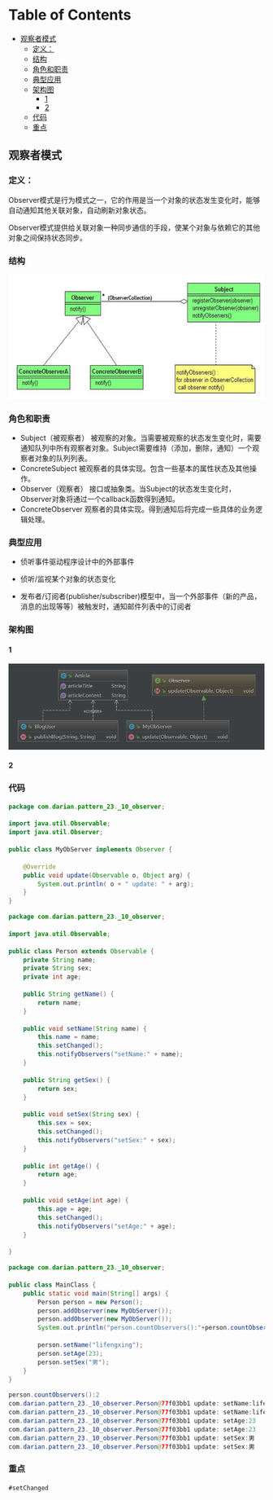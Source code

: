 # Table of Contents

  * [观察者模式](#观察者模式)
    * [定义：](#定义)
    * [结构](#结构)
    * [角色和职责](#角色和职责)
    * [典型应用](#典型应用)
    * [架构图](#架构图)
      * [1](#1)
      * [2](#2)
    * [代码](#代码)
    * [重点](#重点)


## 观察者模式

### 定义：

​	Observer模式是行为模式之一，它的作用是当一个对象的状态发生变化时，能够自动通知其他关联对象，自动刷新对象状态。

​	Observer模式提供给关联对象一种同步通信的手段，使某个对象与依赖它的其他对象之间保持状态同步。

### 结构

![1565742013844](assets/1565742013844.png)



### 角色和职责

- Subject（被观察者）     被观察的对象。当需要被观察的状态发生变化时，需要通知队列中所有观察者对象。Subject需要维持（添加，删除，通知）一个观察者对象的队列列表。
- ConcreteSubject     被观察者的具体实现。包含一些基本的属性状态及其他操作。 
- Observer（观察者）     接口或抽象类。当Subject的状态发生变化时，Observer对象将通过一个callback函数得到通知。
- ConcreteObserver     观察者的具体实现。得到通知后将完成一些具体的业务逻辑处理。

### 典型应用

- 侦听事件驱动程序设计中的外部事件

- 侦听/监视某个对象的状态变化

- 发布者/订阅者(publisher/subscriber)模型中，当一个外部事件（新的产品，消息的出现等等）被触发时，通知邮件列表中的订阅者



### 架构图

#### 1 

![1565806517116](assets/1565806517116.png)



#### 2 



### 代码

```java
package com.darian.pattern_23._10_observer;

import java.util.Observable;
import java.util.Observer;

public class MyObServer implements Observer {

	@Override
	public void update(Observable o, Object arg) {
		System.out.println( o + " update: " + arg);
	}
}

```



```java
package com.darian.pattern_23._10_observer;

import java.util.Observable;

public class Person extends Observable {
	private String name;
	private String sex;
	private int age;

	public String getName() {
		return name;
	}

	public void setName(String name) {
		this.name = name;
		this.setChanged();
		this.notifyObservers("setName:" + name);
	}

	public String getSex() {
		return sex;
	}

	public void setSex(String sex) {
		this.sex = sex;
		this.setChanged();
		this.notifyObservers("setSex:" + sex);
	}

	public int getAge() {
		return age;
	}

	public void setAge(int age) {
		this.age = age;
		this.setChanged();
		this.notifyObservers("setAge:" + age);
	}

}

```



```java
package com.darian.pattern_23._10_observer;

public class MainClass {
	public static void main(String[] args) {
		Person person = new Person();
		person.addObserver(new MyObServer());
		person.addObserver(new MyObServer());
		System.out.println("person.countObservers():"+person.countObservers());

		person.setName("lifengxing");
		person.setAge(23);
		person.setSex("男");
	}
}

```





```java
person.countObservers():2
com.darian.pattern_23._10_observer.Person@77f03bb1 update: setName:lifengxing
com.darian.pattern_23._10_observer.Person@77f03bb1 update: setName:lifengxing
com.darian.pattern_23._10_observer.Person@77f03bb1 update: setAge:23
com.darian.pattern_23._10_observer.Person@77f03bb1 update: setAge:23
com.darian.pattern_23._10_observer.Person@77f03bb1 update: setSex:男
com.darian.pattern_23._10_observer.Person@77f03bb1 update: setSex:男
```



### 重点

`#setChanged` 



